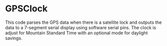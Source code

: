 # GPSClock
This code parses the GPS data when there is a satellite lock and outputs the data to a 7-segment serial display using software serial pins. The clock is adjust for Mountain Standard Time with an optional mode for daylight savings.

